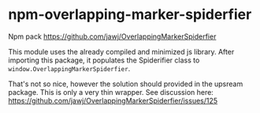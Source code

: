 # npm-overlapping-marker-spiderfier
Npm pack https://github.com/jawj/OverlappingMarkerSpiderfier

This module uses the already compiled and minimized js library.
After importing this package, it populates the Spiderifier class to
`window.OverlappingMarkerSpiderfier`.

That's not so nice, however the solution should provided in the upsream package.
This is only a very thin wrapper.
See discussion here: https://github.com/jawj/OverlappingMarkerSpiderfier/issues/125
